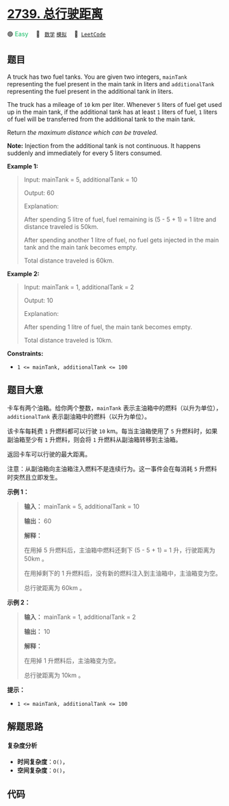 # [2739. 总行驶距离](https://leetcode.com/problems/total-distance-traveled)

🟢 <font color=#15bd66>Easy</font>&emsp; 🔖&ensp; [`数学`](/outline/tag/math.md) [`模拟`](/outline/tag/simulation.md)&emsp; 🔗&ensp;[`LeetCode`](https://leetcode.com/problems/total-distance-traveled)

## 题目

A truck has two fuel tanks. You are given two integers, `mainTank`
representing the fuel present in the main tank in liters and `additionalTank`
representing the fuel present in the additional tank in liters.

The truck has a mileage of `10` km per liter. Whenever `5` liters of fuel get
used up in the main tank, if the additional tank has at least `1` liters of
fuel, `1` liters of fuel will be transferred from the additional tank to the
main tank.

Return _the maximum distance which can be traveled._

**Note:** Injection from the additional tank is not continuous. It happens
suddenly and immediately for every 5 liters consumed.



**Example 1:**

> Input: mainTank = 5, additionalTank = 10
> 
> Output: 60
> 
> Explanation: 
> 
> After spending 5 litre of fuel, fuel remaining is (5 - 5 + 1) = 1 litre and distance traveled is 50km.
> 
> After spending another 1 litre of fuel, no fuel gets injected in the main tank and the main tank becomes empty.
> 
> Total distance traveled is 60km.

**Example 2:**

> Input: mainTank = 1, additionalTank = 2
> 
> Output: 10
> 
> Explanation: 
> 
> After spending 1 litre of fuel, the main tank becomes empty.
> 
> Total distance traveled is 10km.
> 
> 

**Constraints:**

  * `1 <= mainTank, additionalTank <= 100`


## 题目大意

卡车有两个油箱。给你两个整数，`mainTank` 表示主油箱中的燃料（以升为单位），`additionalTank` 表示副油箱中的燃料（以升为单位）。

该卡车每耗费 `1` 升燃料都可以行驶 `10` km。每当主油箱使用了 `5` 升燃料时，如果副油箱至少有 `1` 升燃料，则会将 `1`
升燃料从副油箱转移到主油箱。

返回卡车可以行驶的最大距离。

注意：从副油箱向主油箱注入燃料不是连续行为。这一事件会在每消耗 `5` 升燃料时突然且立即发生。



**示例 1：**

> 
> 
> 
> 
> 
> **输入：** mainTank = 5, additionalTank = 10
> 
> **输出：** 60
> 
> **解释：**
> 
> 在用掉 5 升燃料后，主油箱中燃料还剩下 (5 - 5 + 1) = 1 升，行驶距离为 50km 。
> 
> 在用掉剩下的 1 升燃料后，没有新的燃料注入到主油箱中，主油箱变为空。
> 
> 总行驶距离为 60km 。
> 
> 

**示例 2：**

> 
> 
> 
> 
> 
> **输入：** mainTank = 1, additionalTank = 2
> 
> **输出：** 10
> 
> **解释：**
> 
> 在用掉 1 升燃料后，主油箱变为空。
> 
> 总行驶距离为 10km 。
> 
> 



**提示：**

  * `1 <= mainTank, additionalTank <= 100`


## 解题思路

#### 复杂度分析

- **时间复杂度**：`O()`，
- **空间复杂度**：`O()`，

## 代码

```javascript

```